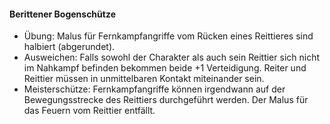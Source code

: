 #### Berittener Bogenschütze

* Übung: Malus für Fernkampfangriffe vom Rücken eines Reittieres sind halbiert (abgerundet).
* Ausweichen: Falls sowohl der Charakter als auch sein Reittier sich nicht im Nahkampf befinden bekommen beide
+1 Verteidigung. Reiter und Reittier müssen in unmittelbaren Kontakt miteinander sein.
* Meisterschütze: Fernkampfangriffe können irgendwann auf der Bewegungsstrecke des Reittiers durchgeführt werden.
Der Malus für das Feuern vom Reittier entfällt.
